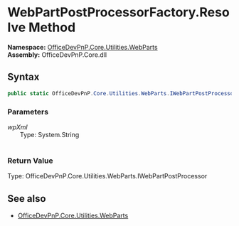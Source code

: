 # WebPartPostProcessorFactory.Resolve Method  
**Namespace:** [OfficeDevPnP.Core.Utilities.WebParts](OfficeDevPnP.Core.Utilities.WebParts.md)  
**Assembly:** OfficeDevPnP.Core.dll  
## Syntax
```C#
public static OfficeDevPnP.Core.Utilities.WebParts.IWebPartPostProcessor Resolve(String wpXml)
```
### Parameters
*wpXml*  
&emsp;&emsp;Type: System.String  
&emsp;&emsp;  
  
### Return Value
Type: OfficeDevPnP.Core.Utilities.WebParts.IWebPartPostProcessor  

## See also
- [OfficeDevPnP.Core.Utilities.WebParts](OfficeDevPnP.Core.Utilities.WebParts.md)
